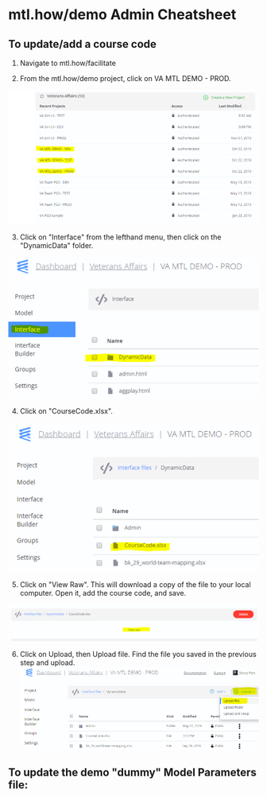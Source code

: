 # mtl.how/demo Admin Cheatsheet

## To update/add a course code

1. Navigate to mtl.how/facilitate

2. From the mtl.how/demo project, click on VA MTL DEMO - PROD.  

![](https://github.com/lzim/teampsd/blob/master/resources/cheatsheets/mtl_how_demo_admin/demo_epicenter_home.PNG)

3. Click on "Interface" from the lefthand menu, then click on the "DynamicData" folder.  

![](https://github.com/lzim/teampsd/blob/master/resources/cheatsheets/mtl_how_demo_admin/demo_interface_dynamic_data.PNG)


4. Click on "CourseCode.xlsx".  

![](https://github.com/lzim/teampsd/blob/master/resources/cheatsheets/mtl_how_demo_admin/demo_course_code.PNG)

5. Click on "View Raw". This will download a copy of the file to your local computer. Open it, add the course code, and save.

![](https://github.com/lzim/teampsd/blob/master/resources/cheatsheets/mtl_how_demo_admin/demo_course_code_view_raw.PNG)


6. Click on Upload, then Upload file. Find the file you saved in the previous step and upload.
![](https://github.com/lzim/teampsd/blob/master/resources/cheatsheets/mtl_how_demo_admin/demo_upload_file.PNG)


## To update the demo "dummy" Model Parameters file:




